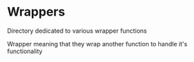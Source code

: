 # Wrappers

Directory dedicated to various wrapper functions

Wrapper meaning that they wrap another function to handle it's functionality
